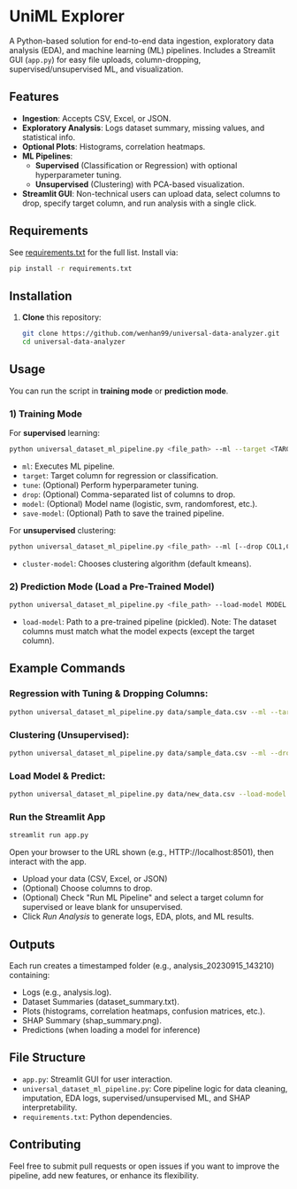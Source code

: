 # UniML Explorer

A Python-based solution for end-to-end data ingestion, exploratory data analysis (EDA), and machine learning (ML) pipelines. Includes a Streamlit GUI (`app.py`) for easy file uploads, column-dropping, supervised/unsupervised ML, and visualization.

## Features

- **Ingestion**: Accepts CSV, Excel, or JSON.
- **Exploratory Analysis**: Logs dataset summary, missing values, and statistical info.
- **Optional Plots**: Histograms, correlation heatmaps.
- **ML Pipelines**:
  - **Supervised** (Classification or Regression) with optional hyperparameter tuning.
  - **Unsupervised** (Clustering) with PCA-based visualization.
- **Streamlit GUI**: Non-technical users can upload data, select columns to drop, specify target column, and run analysis with a single click.

## Requirements
See [requirements.txt](requirements.txt) for the full list. Install via:
```bash
pip install -r requirements.txt
```
 
## Installation

1. **Clone** this repository:
   ```bash
   git clone https://github.com/wenhan99/universal-data-analyzer.git
   cd universal-data-analyzer
   ```

## Usage

You can run the script in **training mode** or **prediction mode**.

### 1) Training Mode

For **supervised** learning:
```bash
python universal_dataset_ml_pipeline.py <file_path> --ml --target <TARGET_COLUMN> [--tune] [--drop COL1,COL2,...] [--model MODEL_NAME] [--save-model MODEL.pkl]
```
  - `ml`: Executes ML pipeline.
  - `target`: Target column for regression or classification.
  - `tune`: (Optional) Perform hyperparameter tuning.
  - `drop`: (Optional) Comma-separated list of columns to drop.
  - `model`: (Optional) Model name (logistic, svm, randomforest, etc.).
  - `save-model`: (Optional) Path to save the trained pipeline.

For **unsupervised** clustering:

```bash
python universal_dataset_ml_pipeline.py <file_path> --ml [--drop COL1,COL2,...] --cluster-model <kmeans|dbscan>
```
  - `cluster-model`: Chooses clustering algorithm (default kmeans).

### 2) Prediction Mode (Load a Pre-Trained Model)
```bash
python universal_dataset_ml_pipeline.py <file_path> --load-model MODEL.pkl
```
  - `load-model`: Path to a pre-trained pipeline (pickled).
    Note: The dataset columns must match what the model expects (except the target column).

## Example Commands
### Regression with Tuning & Dropping Columns:
```bash
python universal_dataset_ml_pipeline.py data/sample_data.csv --ml --target outcome --tune --drop id --model randomforest --save-model model_1.pkl
```

### Clustering (Unsupervised):
```bash
python universal_dataset_ml_pipeline.py data/sample_data.csv --ml --drop id --cluster-model kmeans
```

### Load Model & Predict:
```bash
python universal_dataset_ml_pipeline.py data/new_data.csv --load-model model_1.pkl
```

### Run the Streamlit App
```bash
streamlit run app.py
```
Open your browser to the URL shown (e.g., HTTP://localhost:8501), then interact with the app.
  - Upload your data (CSV, Excel, or JSON)
  - (Optional) Choose columns to drop.
  - (Optional) Check "Run ML Pipeline" and select a target column for supervised or leave blank for unsupervised.
  - Click *Run Analysis* to generate logs, EDA, plots, and ML results.

## Outputs
Each run creates a timestamped folder (e.g., analysis_20230915_143210) containing:

  - Logs (e.g., analysis.log).
  - Dataset Summaries (dataset_summary.txt).
  - Plots (histograms, correlation heatmaps, confusion matrices, etc.).
  - SHAP Summary (shap_summary.png).
  - Predictions (when loading a model for inference)

## File Structure
  - `app.py`: Streamlit GUI for user interaction.
  - `universal_dataset_ml_pipeline.py`: Core pipeline logic for data cleaning, imputation, EDA logs, supervised/unsupervised ML, and SHAP interpretability.
  - `requirements.txt`: Python dependencies.

## Contributing
Feel free to submit pull requests or open issues if you want to improve the pipeline, add new features, or enhance its flexibility.
